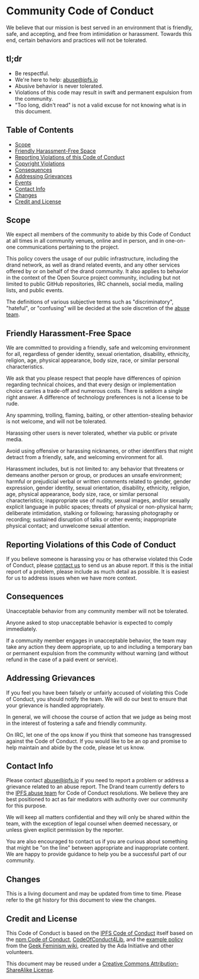 # Community Code of Conduct

We believe that our mission is best served in an environment that is friendly, safe, and accepting, and free from intimidation or harassment. Towards this end, certain behaviors and practices will not be tolerated.

## tl;dr

- Be respectful.
- We're here to help: abuse@ipfs.io
- Abusive behavior is never tolerated.
- Violations of this code may result in swift and permanent expulsion from the community.
- "Too long, didn't read" is not a valid excuse for not knowing what is in this document.

## Table of Contents

- [Scope](#scope)
- [Friendly Harassment-Free Space](#friendly-harassment-free-space)
- [Reporting Violations of this Code of Conduct](#reporting-violations-of-this-code-of-conduct)
- [Copyright Violations](#copyright-violations)
- [Consequences](#consequences)
- [Addressing Grievances](#addressing-grievances)
- [Events](#events)
- [Contact Info](#contact-info)
- [Changes](#changes)
- [Credit and License](#credit-and-license)

## Scope

We expect all members of the community to abide by this Code of Conduct at all times in all community venues, online and in person, and in one-on-one communications pertaining to the project.

This policy covers the usage of our public infrastructure, including the drand network, as well as drand related events, and any other services offered by or on behalf of the drand community. It also
applies to behavior in the context of the Open Source project community, including but not limited to public GitHub repositories, IRC channels, social media, mailing lists, and public events.

The definitions of various subjective terms such as "discriminatory", "hateful", or "confusing" will be decided at the sole discretion of the [abuse team](#contact-info).

## Friendly Harassment-Free Space

We are committed to providing a friendly, safe and welcoming environment for all, regardless of gender identity, sexual orientation, disability, ethnicity, religion, age, physical appearance, body size, race, or similar personal characteristics.

We ask that you please respect that people have differences of opinion regarding technical choices, and that every design or implementation choice carries a trade-off and numerous costs. There is seldom a single right answer. A difference of technology preferences is not a license to be rude.

Any spamming, trolling, flaming, baiting, or other attention-stealing behavior is not welcome, and will not be tolerated.

Harassing other users is never tolerated, whether via public or private media.

Avoid using offensive or harassing nicknames, or other identifiers that might detract from a friendly, safe, and welcoming environment for all.

Harassment includes, but is not limited to: any behavior that threatens or demeans another person or group, or produces an unsafe environment; harmful or prejudicial verbal or written comments related to gender, gender expression, gender identity, sexual orientation, disability, ethnicity, religion, age, physical appearance, body size, race, or similar personal characteristics; inappropriate use of nudity, sexual images, and/or sexually explicit language in public spaces; threats of physical or non-physical harm; deliberate intimidation, stalking or following; harassing photography or recording; sustained disruption of talks or other events; inappropriate physical contact; and unwelcome sexual attention.

## Reporting Violations of this Code of Conduct

If you believe someone is harassing you or has otherwise violated this Code of Conduct, please [contact us](#contact-info) to send us an abuse report. If this is the initial report of a problem, please include as much detail as possible. It is easiest for us to address issues when we have more context.

## Consequences

Unacceptable behavior from any community member will not be tolerated.

Anyone asked to stop unacceptable behavior is expected to comply immediately.

If a community member engages in unacceptable behavior, the team may take any action they deem appropriate, up to and including a temporary ban or permanent expulsion from the community without warning (and without refund in the case of a paid event or service).

## Addressing Grievances

If you feel you have been falsely or unfairly accused of violating this Code of Conduct, you should notify the team. We will do our best to ensure that your grievance is handled appropriately.

In general, we will choose the course of action that we judge as being most in the interest of fostering a safe and friendly community.

On IRC, let one of the ops know if you think that someone has transgressed against the Code of Conduct. If you would like to be an op and promise to help maintain and abide by the code, please let us know.

## Contact Info

Please contact abuse@ipfs.io if you need to report a problem or address a grievance related to an abuse report.
The Drand team currently defers to the [IPFS abuse team](https://github.com/ipfs/community/blob/master/code-of-conduct.md#contact-info) for Code of Conduct resolutions. We believe they are best positioned to act as fair mediators with authority over our community for this purpose.

We will keep all matters confidential and they will only be shared within the team, with the exception of legal counsel when deemed necessary, or unless given explicit permission by the reporter.

You are also encouraged to contact us if you are curious about something that might be "on the line" between appropriate and inappropriate content. We are happy to provide guidance to help you be a successful part of our community.

## Changes

This is a living document and may be updated from time to time. Please refer to the git history for this document to view the changes.

## Credit and License
This Code of Conduct is based on the [IPFS Code of Conduct](https://github.com/ipfs/community/blob/master/code-of-conduct.md) itself based on the [npm Code of Conduct](https://www.npmjs.com/policies/conduct), [CodeOfConduct4Lib](https://github.com/code4lib/code-of-conduct/blob/master/code_of_conduct.md), and the [example policy](http://geekfeminism.wikia.com/wiki/Conference_anti-harassment) from the [Geek Feminism wiki](http://geekfeminism.wikia.com/), created by the Ada Initiative and other volunteers.

This document may be reused under a [Creative Commons Attribution-ShareAlike
License](http://creativecommons.org/licenses/by-sa/4.0/).
